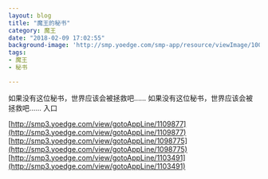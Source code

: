 ```yaml
---
layout: blog
title: "魔王的秘书"
category: 魔王
date: "2018-02-09 17:02:55"
background-image: 'http://smp.yoedge.com/smp-app/resource/viewImage/1001587appline.png'
tags:
- 魔王
- 秘书

---
```

如果没有这位秘书，世界应该会被拯救吧……
如果没有这位秘书，世界应该会被拯救吧……
入口

[http://smp3.yoedge.com/view/gotoAppLine/1109877](http://smp3.yoedge.com/view/gotoAppLine/1109877)
[http://smp3.yoedge.com/view/gotoAppLine/1098775](http://smp3.yoedge.com/view/gotoAppLine/1098775)
[http://smp3.yoedge.com/view/gotoAppLine/1103491](http://smp3.yoedge.com/view/gotoAppLine/1103491)

        
